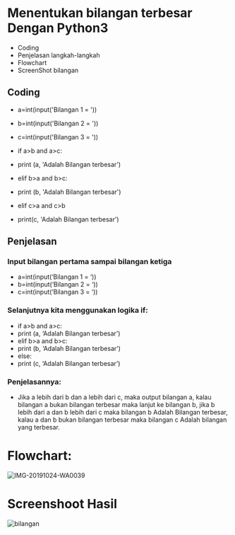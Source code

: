 # Menentukan bilangan terbesar Dengan Python3
- Coding
- Penjelasan langkah-langkah
- Flowchart
- ScreenShot bilangan

## Coding
- a=int(input('Bilangan 1 = '))
- b=int(input('Bilangan 2 = '))
- c=int(input('Bilangan 3 = '))

- if a>b and a>c:
- print (a, 'Adalah Bilangan terbesar')
- elif b>a and b>c:
- print (b, 'Adalah Bilangan terbesar')
- elif c>a and c>b
- print(c, 'Adalah Bilangan terbesar')

## Penjelasan
### Input bilangan pertama sampai bilangan ketiga
- a=int(input(‘Bilangan 1 = ‘))
- b=int(input(‘Bilangan 2 = ‘))
- c=int(input(‘Bilangan 3 = ‘))

### Selanjutnya kita menggunakan logika if:
- if a>b and a>c:
- print (a, ‘Adalah Bilangan terbesar’)
- elif b>a and b>c:
- print (b, ‘Adalah Bilangan terbesar’)
- else:
- print (c, ‘Adalah Bilangan terbesar’)

### Penjelasannya:
- Jika a lebih dari b dan a lebih dari c, maka output bilangan a, kalau bilangan a bukan bilangan terbesar maka lanjut ke bilangan b, jika b lebih dari a dan b lebih dari c maka bilangan b Adalah Bilangan terbesar, kalau a dan b bukan bilangan terbesar maka bilangan c Adalah bilangan yang terbesar.
# Flowchart:
![IMG-20191024-WA0039](https://user-images.githubusercontent.com/56951914/67549790-3f5b9180-f72f-11e9-98b2-80f2731f405a.jpg)

# Screenshoot Hasil
![bilangan](https://user-images.githubusercontent.com/56951914/67550033-c446ab00-f72f-11e9-9238-64916b50e624.png)
